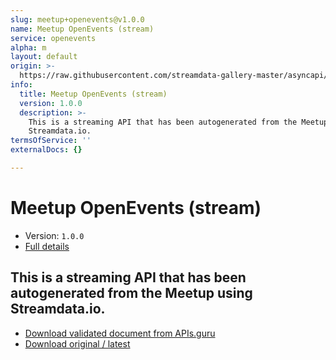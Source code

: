 ```yaml
---
slug: meetup+openevents@v1.0.0
name: Meetup OpenEvents (stream)
service: openevents
alpha: m
layout: default
origin: >-
  https://raw.githubusercontent.com/streamdata-gallery-master/asyncapi/master/_listings/meetup/meetup-openevents-stream-async.md
info:
  title: Meetup OpenEvents (stream)
  version: 1.0.0
  description: >-
    This is a streaming API that has been autogenerated from the Meetup using
    Streamdata.io.
termsOfService: ''
externalDocs: {}

---
```

# Meetup OpenEvents (stream)

* Version: `1.0.0`
* [Full details](../html/meetup+openevents@v1.0.0.html)



## This is a streaming API that has been autogenerated from the Meetup using Streamdata.io.



* [Download validated document from APIs.guru](https://raw.githubusercontent.com/APIs-guru/asyncapi-directory/master/docs/APIs/meetup%2Bopenevents%40v1.0.0.yaml)
* [Download original / latest](https://raw.githubusercontent.com/streamdata-gallery-master/asyncapi/master/_listings/meetup/meetup-openevents-stream-async.md)

<script type="application/ld+json">
{
  "@context": "http://schema.org/",
  "@type": "WebAPI",
  "description": "This is a streaming API that has been autogenerated from the Meetup using Streamdata.io.",
  "documentation": "",

  "name": "Meetup OpenEvents (stream)"
}
</script>
